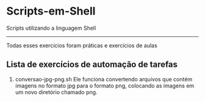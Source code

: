 # Scripts-em-Shell
 Scripts utilizando a linguagem Shell
 ***
 Todas esses exercícios foram práticas e exercícios de aulas
 ## Lista de exercícios de automação de tarefas
 1. conversao-jpg-png.sh
 Ele funciona convertendo arquivos que contém imagens no formato jpg para o formato png, colocando as imagens em um novo diretório chamado png.
